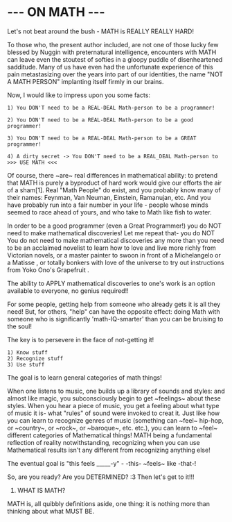 # --- ON MATH ---

Let's not beat around the bush - MATH is REALLY REALLY HARD!

To those who, the present author included, are not one of those lucky few
blessed by Nuggin with preternatural intelligence, encounters with MATH can
leave even the stoutest of softies in a gloopy puddle of disenheartened
sadditude. Many of us have even had the unfortunate experience of this pain
metastasizing over the years into part of our identities, the name "NOT A MATH
PERSON" implanting itself firmly in our brains.

Now, I would like to impress upon you some facts:

    1) You DON'T need to be a REAL-DEAL Math-person to be a programmer!

    2) You DON'T need to be a REAL-DEAL Math-person to be a good programmer!

    3) You DON'T need to be a REAL-DEAL Math-person to be a GREAT programmer!

    4) A dirty secret -> You DON'T need to be a REAL_DEAL Math-person to
    >>> USE MATH <<<

Of course, there ~are~ real differences in mathematical ability: to pretend
that MATH is purely a byproduct of hard work would give our efforts the 
air of a sham[1]. Real "Math People" do exist, and you probably know many of 
their names: Feynman, Van Neuman, Einstein, Ramanujan, etc. And you have 
probably run into a fair number in your life - people whose minds seemed to race
ahead of yours, and who take to Math like fish to water.

In order to be a good programmer (even a Great Programmer!) you do NOT need to
make mathematical discoveries! Let me repeat that- you do NOT You do not need to
make mathematical discoveries any more than you need to be an acclaimed novelist
to learn how to love and live more richly from Victorian novels, or a master
painter to swoon in front of a Michelangelo <link> or a Matisse <link>, or
totally bonkers with love of the universe to try out instructions from
Yoko Ono's Grapefruit <link>.

The ability to APPLY mathematical discoveries to one's work is an option
available to everyone, no genius required!!

For some people, getting help from someone who already gets it is all they need!
But, for others, "help" can have the opposite effect: doing Math with someone
who is significantly 'math-IQ-smarter' than you can be bruising to the soul!

The key is to persevere in the face of not-getting it!

    1) Know stuff
    2) Recognize stuff
    3) Use stuff

The goal is to learn general categories of math things!

When one listens to music, one builds up a library of sounds and styles: and
almost like magic, you subconsciously begin to get ~feelings~ about these
styles. When you hear a piece of music, you get a feeling about what type of
music it is- what "rules" of sound were invoked to creat it. Just like how you
can learn to recognize genres of music (something can ~feel~ hip-hop, or
~country~, or ~rock~, or ~baroque~, etc. etc.), you can learn to ~feel~
different categories of Mathematical things! MATH being a fundamental reflection
of reality notwithstanding, recognizing when you can use Mathematical results
isn't any different from recognizing anything else!

The eventual goal is "this feels _____-y" - -this- ~feels~ like -that-!

So, are you ready? Are you DETERMINED? :3
Then let's get to it!!!

1) WHAT IS MATH?

MATH is, all quibbly definitions aside, one thing: it is nothing more than
thinking about what MUST BE.
